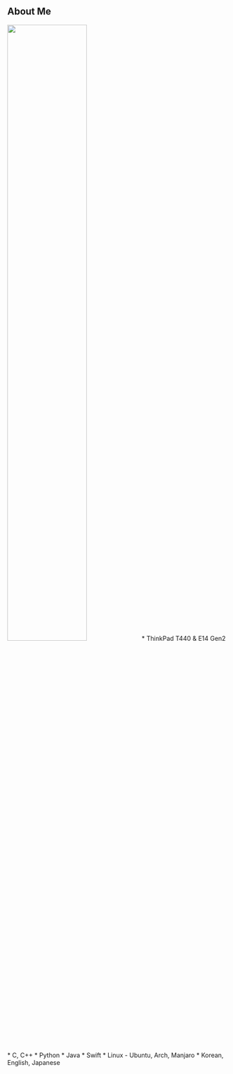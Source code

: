 ## About Me
<img src="https://user-images.githubusercontent.com/13748138/94645810-c04fdf80-0327-11eb-8ac8-bb5225c5b217.jpg" width="60%">
* ThinkPad T440 & E14 Gen2
* C, C++
* Python
* Java
* Swift
* Linux - Ubuntu, Arch, Manjaro
* Korean, English, Japanese
